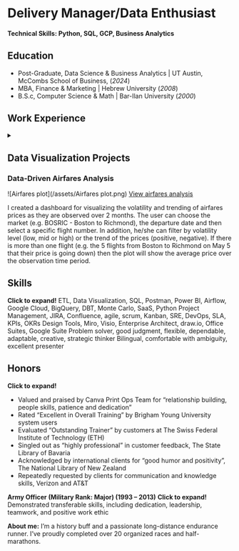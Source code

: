 # Delivery Manager/Data Enthusiast

#### Technical Skills: Python, SQL, GCP, Business Analytics

## Education
- Post-Graduate, Data Science & Business Analytics | UT Austin, McCombs School of Business,  (_2024_)						       		
- MBA, Finance & Marketing	| Hebrew University  (_2008_)	 			        		
- B.S.c, Computer Science & Math | Bar-Ilan University (_2000_)

## Work Experience
<details>
  <summary> </summary> 
<b>Delivery Manager @ FLYR Labs (_2023_)</b>
- Managed international delivery team of data analysts, data scientists and data engineers located in Poland and the U.S.
- Directed Airflow-based workflow orchestration upgrade in Google Cloud Composer for $100M JetBlue implementation

<b>Manager, Professional Services Team @ Kornit Digital, Inc. (_2021 - 2023_)</b>
- Managed a team of Implementation Managers and Solution Architects across North America
- Supervised development and implementation of strategic projects of KornitX, including:
  - Canva - Network of 15 fulfillers (20+APIs), supporting 20M yearly orders designed in Canva.com 
  - Wix - Network of fulfillers for thousands of print-on-demand products for Wix e-commerce platform 

**Senior Project Manager @ Amdocs, Inc. (_2016 - 2021_)**
- Led a team of 8 analysts across Mexico, Brazil, Chile, Peru, Argentina, guiding Production Support Groups in SLAs
- Designed data-driven projects (data pipelines, data visualization) for business KPIs/SLA resulting in savings of $500,000/year in potential penalties

**Solution Designer @ Amdocs, Inc. (_2013 - 2016_)**
- Headed requirement sessions, representing Amdocs Enabler (billing system) in a $10M project (Fixed Wireless Internet) 
- Acted as Product Owner with scrum development teams, keeping requirements, design and sprints results in-sync

**Sr. Business Analyst @ Ex Libris Group (_2007 - 2013_)**
- Designed functional parts of Rosetta, Digital Repository System, for storing and preserving digital content
- Supervised implementation and conducted  training in national libraries in NZ, Germany, Switzerland and Czech Republic

**Senior Application Developer @ Amdocs, Inc. (_1999 – 2007_)**
- Team Leader of Compound Adverts, responsible for design, development, support and maintenance in Verizon and AT&T Directories upgrade projects to UNIX and Oracle platforms using SQL and C

</details>

## Data Visualization Projects
### Data-Driven Airfares Analysis
![Airfares plot](/assets/Airfares plot.png)
[View airfares analysis](https://yair-brama-airfares.onrender.com/)

I created a dashboard for visualizing the volatility and trending of airfares prices as they are observed over 2 months. The user can choose the market (e.g. BOSRIC - Boston to Richmond), the departure date and then select a specific flight number. In addition, he/she can filter by volatility level (low, mid or high) or the trend of the prices (positive, negative). If there is more than one flight (e.g. the 5 flights from Boston to Richmond on May 5 that their price is going down) then the plot will show the average price over the observation time period.


## Skills
**Click to expand!**
ETL, Data Visualization, SQL, Postman, Power BI, Airflow, Google Cloud, BigQuery, DBT, Monte Carlo, SaaS, Python Project Management, JIRA, Confluence, agile, scrum, Kanban, SRE, DevOps, SLA, KPIs, OKRs
Design Tools, Miro, Visio, Enterprise Architect, draw.io, Office Suites, Google Suite
Problem solver, good judgment, flexible, dependable, adaptable, creative, strategic thinker
Bilingual, comfortable with ambiguity, excellent presenter


## Honors
**Click to expand!**
- Valued and praised by Canva Print Ops Team for “relationship building, people skills, patience and dedication”
- Rated “Excellent in Overall Training” by Brigham Young University system users
- Evaluated “Outstanding Trainer” by customers at The Swiss Federal Institute of Technology (ETH)
- Singled out as “highly professional” in customer feedback, The State Library of Bavaria
- Acknowledged by international clients for “good humor and positivity”, The National Library of New Zealand
- Repeatedly requested by clients for communication and knowledge skills, Verizon and AT&T

**Army Officer (Military Rank: Major) (1993 – 2013)** 
**Click to expand!**
Demonstrated transferable skills, including dedication, leadership, teamwork, and positive work ethic

**About me:**
I’m a history buff and a passionate long-distance endurance runner. I’ve proudly completed over 20 organized races and half-marathons.
